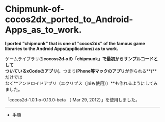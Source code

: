 Chipmunk-of-cocos2dx_ported_to_Android-Apps_as_to_work.
=============================
**I  ported    "chipmunk"   that is one of  "cocos2dx"  of the famous game libraries to the Android Apps(applications) as  to work.**
  
ゲームライブラリの**cocoss2d-xの「chipmunk」**で最初からサンプルコードとして  
ついている**xCodeのアプリ(**、つまり**iPhone等マックのアプリ**が作られる**)** だけでは  
なく**アンドロイドアプリ（エクリプス（jniも使用））**も作れるようにしてみました。   

  「cocos2d-1.0.1-x-0.13.0-beta （ Mar 29, 2012）」を使用しました。


***
* 手順
